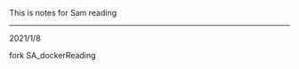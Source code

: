 This is notes for Sam reading

-------------------------------------

2021/1/8

fork SA_dockerReading





